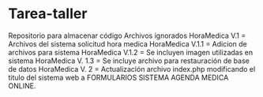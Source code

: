 # Tarea-taller
Repositorio para almacenar código
Archivos ignorados
HoraMedica V.1 = Archivos del sistema solicitud hora medica
HoraMedica V.1.1 = Adicion de archivos para sistema
HoraMedica V.1.2 = Se incluyen imagen utilizadas en sistema
HoraMedica V. 1.3 = Se incluye archivo para restauración de base de datos
HoraMedica V. 2 = Actualización archivo index.php modificando el titulo del sistema web a FORMULARIOS SISTEMA AGENDA MEDICA ONLINE.